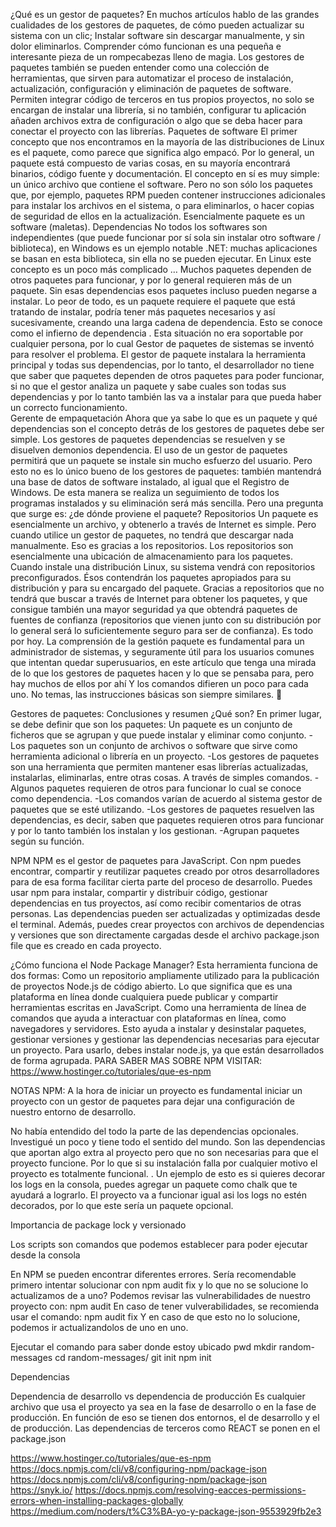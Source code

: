 ¿Qué es un gestor de paquetes?
En muchos artículos hablo de las grandes cualidades de los gestores de paquetes, de cómo pueden actualizar su sistema con un clic; Instalar software sin descargar manualmente, y sin dolor eliminarlos. Comprender cómo funcionan es una pequeña e interesante pieza de un rompecabezas lleno de magia. Los gestores de paquetes también se pueden entender como una colección de herramientas, que sirven para automatizar el proceso de instalación, actualización, configuración y eliminación de paquetes de software. Permiten integrar código de terceros en tus propios proyectos, no solo se encargan de instalar una librería, si no también, configurar tu aplicación añaden archivos extra de configuración o algo que se deba hacer para conectar el proyecto con las librerías. 
Paquetes de software 
El primer concepto que nos encontramos en la mayoría de las distribuciones de Linux es el paquete, como parece que significa algo empacó. Por lo general, un paquete está compuesto de varias cosas, en su mayoría encontrará binarios, código fuente y documentación. El concepto en sí es muy simple: un único archivo que contiene el software. Pero no son sólo los paquetes que, por ejemplo, paquetes RPM pueden contener instrucciones adicionales para instalar los archivos en el sistema, o para eliminarlos, o hacer copias de seguridad de ellos en la actualización. Esencialmente paquete es un software (maletas).
Dependencias
No todos los softwares son independientes (que puede funcionar por sí sola sin instalar otro software / biblioteca), en Windows es un ejemplo notable .NET: muchas aplicaciones se basan en esta biblioteca, sin ella no se pueden ejecutar. En Linux este concepto es un poco más complicado … Muchos paquetes dependen de otros paquetes para funcionar, y por lo general requieren más de un paquete. Sin esas dependencias esos paquetes incluso pueden negarse a instalar. Lo peor de todo, es un paquete requiere el paquete que está tratando de instalar, podría tener más paquetes necesarios y así sucesivamente, creando una larga cadena de dependencia. Esto se conoce como el infierno de dependencia . Esta situación no era soportable por cualquier persona, por lo cual Gestor de paquetes de sistemas se inventó para resolver el problema. El gestor de paquete instalara la herramienta principal y todas sus dependencias, por lo tanto, el desarrollador no tiene que saber que paquetes dependen de otros paquetes para poder funcionar, si no que el gestor analiza un paquete y sabe cuales son todas sus dependencias y por lo tanto también las va a instalar para que pueda haber un correcto funcionamiento.  
Gerente de empaquetación
Ahora que ya sabe lo que es un paquete y qué dependencias son el concepto detrás de los gestores de paquetes debe ser simple. Los gestores de paquetes dependencias se resuelven y se disuelven demonios dependencia. El uso de un gestor de paquetes permitirá que un paquete se instale sin mucho esfuerzo del usuario. Pero esto no es lo único bueno de los gestores de paquetes: también mantendrá una base de datos de software instalado, al igual que el Registro de Windows. De esta manera se realiza un seguimiento de todos los programas instalados y su eliminación será más sencilla. Pero una pregunta que surge es: ¿de dónde proviene el paquete?
Repositorios
Un paquete es esencialmente un archivo, y obtenerlo a través de Internet es simple. Pero cuando utilice un gestor de paquetes, no tendrá que descargar nada manualmente. Eso es gracias a los repositorios. Los repositorios son esencialmente una ubicación de almacenamiento para los paquetes. Cuando instale una distribución Linux, su sistema vendrá con repositorios preconfigurados. Ésos contendrán los paquetes apropiados para su distribución y para su encargado del paquete. Gracias a repositorios que no tendrá que buscar a través de Internet para obtener los paquetes, y que consigue también una mayor seguridad ya que obtendrá paquetes de fuentes de confianza (repositorios que vienen junto con su distribución por lo general será lo suficientemente seguro para ser de confianza).
Es todo por hoy. La comprensión de la gestión paquete es fundamental para un administrador de sistemas, y seguramente útil para los usuarios comunes que intentan quedar superusuarios, en este artículo que tenga una mirada de lo que los gestores de paquetes hacen y lo que se pensaba para, pero hay muchos de ellos por ahí Y los comandos difieren un poco para cada uno. No temas, las instrucciones básicas son siempre similares. 🙂





Gestores de paquetes: Conclusiones y resumen
¿Qué son?
En primer lugar, se debe definir que son los paquetes: Un paquete es un conjunto de ficheros que se agrupan y que puede instalar y eliminar como conjunto. 
-Los paquetes son un conjunto de archivos o software que sirve como herramienta adicional o librería en un proyecto.
-Los gestores de paquetes son una herramienta que permiten mantener esas librerías actualizadas, instalarlas, eliminarlas, entre otras cosas. A través de simples comandos.
-Algunos paquetes requieren de otros para funcionar lo cual se conoce como dependencia.
-Los comandos varían de acuerdo al sistema gestor de paquetes que se esté utilizando.
-Los gestores de paquetes resuelven las dependencias, es decir, saben que paquetes requieren otros para funcionar y por lo tanto también los instalan y los gestionan.
-Agrupan paquetes según su función. 

NPM
NPM es el gestor de paquetes para JavaScript. Con npm puedes encontrar, compartir y reutilizar paquetes creado por otros desarrolladores para de esa forma facilitar cierta parte del proceso de desarrollo. Puedes usar npm para instalar, compartir y distribuir código, gestionar dependencias en tus proyectos, así como recibir comentarios de otras personas.
Las dependencias pueden ser actualizadas y optimizadas desde el terminal. Además, puedes crear proyectos con archivos de dependencias y versiones que son directamente cargadas desde el archivo package.json file que es creado en cada proyecto.



¿Cómo funciona el Node Package Manager?
Esta herramienta funciona de dos formas:
Como un repositorio ampliamente utilizado para la publicación de proyectos Node.js de código abierto. Lo que significa que es una plataforma en línea donde cualquiera puede publicar y compartir herramientas escritas en JavaScript.
Como una herramienta de línea de comandos que ayuda a interactuar con plataformas en línea, como navegadores y servidores. Esto ayuda a instalar y desinstalar paquetes, gestionar versiones y gestionar las dependencias necesarias para ejecutar un proyecto.
Para usarlo, debes instalar node.js, ya que están desarrollados de forma agrupada. 
PARA SABER MAS SOBRE NPM VISITAR:  https://www.hostinger.co/tutoriales/que-es-npm























NOTAS NPM:
A la hora de iniciar un proyecto es fundamental iniciar un proyecto con un gestor de paquetes para dejar una configuración de nuestro entorno de desarrollo.

No había entendido del todo la parte de las dependencias opcionales. Investigué un poco y tiene todo el sentido del mundo.
Son las dependencias que aportan algo extra al proyecto pero que no son necesarias para que el proyecto funcione. Por lo que si su instalación falla por cualquier motivo el proyecto es totalmente funcional.
.
Un ejemplo de esto es si quieres decorar los logs en la consola, puedes agregar un paquete como chalk que te ayudará a lograrlo. El proyecto va a funcionar igual asi los logs no estén decorados, por lo que este sería un paquete opcional.

Importancia de package lock y versionado 

Los scripts son comandos que podemos establecer para poder ejecutar desde la consola 

En NPM se pueden encontrar diferentes errores. 
Sería recomendable primero intentar solucionar con npm audit fix y lo que no se solucione lo actualizamos de a uno?
Podemos revisar las vulnerabilidades de nuestro proyecto con:
npm audit
En caso de tener vulverabilidades, se recomienda usar el comando:
npm audit fix
Y en caso de que esto no lo solucione, podemos ir actualizandolos de uno en uno.

Ejecutar el comando para saber donde estoy ubicado
pwd
mkdir random-messages
cd random-messages/
git init
npm init


Dependencias 

Dependencia de desarrollo vs dependencia de producción 
Es cualquier archivo que usa el proyecto ya sea en la fase de desarrollo o en la fase de producción. 
En función de eso se tienen dos entornos, el de desarrollo y el de producción. 
Las dependencias de terceros como REACT se ponen en el package.json 


https://www.hostinger.co/tutoriales/que-es-npm
https://docs.npmjs.com/cli/v8/configuring-npm/package-json
https://docs.npmjs.com/cli/v8/configuring-npm/package-json
https://snyk.io/
https://docs.npmjs.com/resolving-eacces-permissions-errors-when-installing-packages-globally
https://medium.com/noders/t%C3%BA-yo-y-package-json-9553929fb2e3